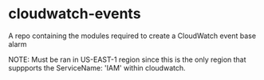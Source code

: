 # cloudwatch-events
A repo containing the modules required to create a CloudWatch event base alarm

NOTE: Must be ran in US-EAST-1 region since this is the only region that suppports the ServiceName: 'IAM' within cloudwatch.


